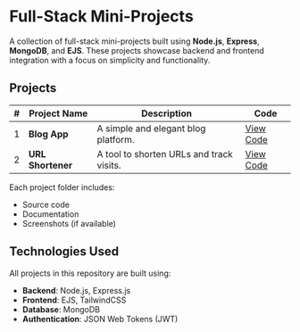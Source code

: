 # Full-Stack Mini-Projects

A collection of full-stack mini-projects built using **Node.js**, **Express**, **MongoDB**, and **EJS**. These projects showcase backend and frontend integration with a focus on simplicity and functionality.

## Projects

| #   | Project Name      | Description                              | Code                         |
| --- | ----------------- | ---------------------------------------- | ---------------------------- |
| 1   | **Blog App**      | A simple and elegant blog platform.      | [View Code](./blog-app)      |
| 2   | **URL Shortener** | A tool to shorten URLs and track visits. | [View Code](./url-shortener) |

Each project folder includes:

- Source code
- Documentation
- Screenshots (if available)

## Technologies Used

All projects in this repository are built using:

- **Backend**: Node.js, Express.js
- **Frontend**: EJS, TailwindCSS
- **Database**: MongoDB
- **Authentication**: JSON Web Tokens (JWT)
